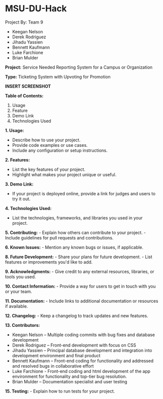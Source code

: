 # MSU-DU-Hack
Project By: Team 9
- Keegan Nelson
- Derek Rodriguez
- Jihadu Yassien
- Bennett Kaufmann
- Luke Farchione
- Brian Mulder

**Project:**
Service Needed Reporting System for a Campus or Organization

**Type:**
Ticketing System with Upvoting for Promotion

**INSERT SCREENSHOT**

**Table of Contents:**
1.	Usage
2.	Feature
3.	Demo Link
4.	Technologies Used

   
**1.  Usage:**
   - Describe how to use your project.
   - Provide code examples or use cases.
   - Include any configuration or setup instructions.

**2. Features:**
   - List the key features of your project.
   - Highlight what makes your project unique or useful.

**3. Demo Link:**
   - If your project is deployed online, provide a link for judges and users to try it out.

**4. Technologies Used:**
   - List the technologies, frameworks, and libraries you used in your project.

**5. Contributing:**
    - Explain how others can contribute to your project.
    - Include guidelines for pull requests and contributions.

**6. Known Issues:**
    - Mention any known bugs or issues, if applicable.

**8. Future Development:**
    - Share your plans for future development.
    - List features or improvements you'd like to add.

**9. Acknowledgments:**
    - Give credit to any external resources, libraries, or tools you used.

**10. Contact Information:**
    - Provide a way for users to get in touch with you or your team.

**11. Documentation:**
    - Include links to additional documentation or resources if available.

**12. Changelog:**
    - Keep a changelog to track updates and new features.

**13. Contributors:**
- Keegan Nelson – Multiple coding commits with bug fixes and database development
- Derek Rodriguez – Front-end development with focus on CSS 
- Jihadu Yassien – Principal database development and integration into development environment and final product
- Bennett Kaufmann – Front-end coding for functionality and addressed and resolved bugs in collaborative effort
- Luke Farchione - Front-end coding and html development of the app environment for functionality and top-tier bug resolution.  
- Brian Mulder – Documentation specialist and user testing

**15. Testing:**
    - Explain how to run tests for your project.
